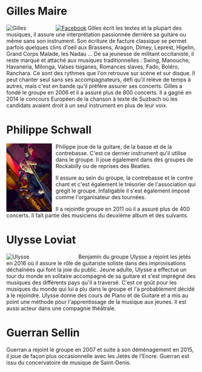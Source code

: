  
# Gilles Maire


<img src="/images/gilles.jpeg" alt="Gilles" style="float: left; margin-right: 10px; width:120px;"> <a href="https://www.facebook.com/gilles.maire" target="_blank">
    <img src="https://upload.wikimedia.org/wikipedia/commons/5/51/Facebook_f_logo_%282019%29.svg" alt="Facebook" style="width: 40px; height: 40px;"/></a>
Gilles écrit les textes et la plupart des musiques, il  assure une interprétation passionnée  derrière sa guitare ou même sans son instrument.
Son écriture de facture classique se permet  parfois quelques clins d'oeil aux Brassens, Aragon, Dimey, Leprest, Higelin, Grand Corps Malade, les Nadau ...
De sa jeunesse de militant occitaniste, il reste marqué et attaché aux musiques traditionnelles : Swing, Manouche, Havaneria, Milonga, Valses tsiganes, Romances slaves, Fado, Boléro, Ranchara. Ce sont des rythmes que l'on retrouve sur scène et sur disque.
Il peut chanter seul sans ses accompagnateurs, défi qu'il relève de temps à autres, mais c'est en bande qu'il préfère  assurer ses concerts.
Gilles a fondé le groupe en 2006 et il a assuré plus de 800 concerts. Il a gagné en 2014 le concours Européen de la chanson à texte de Suzbach où les candidats avaient droit à un seul instrument en plus de leur voix.



# Philippe Schwall


<img src="/images/philippe.jpeg" alt="Philippe" style="float: left; margin-right: 10px; width:120px;">
Philippe joue de la guitare, de la basse et de la  contrebasse. C'est
ce dernier instrument qu'il utilise dans le groupe.
Il joue également dans des groupes de Rockabilly ou de reprises des Beatles.

Il assure au sein du groupe, la contrebasse et le contre chant et c'est également le trésorier de l'association qui grégit le groupe. Infatigable il s'est également imposé comme l'organisateur des tournées.

Il a rejointle groupe en 2011 où il a assuré plus de 400 concerts. Il fait partie des musiciens du deuxième album et des suivants.





# Ulysse Loviat

<img src="/images/ulysse.png" alt="Ulysse" style="float: left; margin-right: 10px; width:180px;"> Benjamin du groupe Ulysse a rejoint les jetés en 2016 où il assure le rôle de guitariste soliste dans des improvisations déchaînées qui font la joie du public.
Jeune adulte, Ulysse a effectué un tour du monde en solitaire accompagné de sa guitare et s'est imprégné des musiques des différents pays qu'il a traversé. C'est ce goût pour les musiques du monde qui lui a plu dans le groupe et l'a probablement décidé à le rejoindre.
Ulysse donne des cours de Piano et de Guitare et a mis au point une méthode pour l'apprentissage de la musique aux jeunes. Il est aussi acteur dans une compagnie théâtrale.


# Guerran Sellin

 Guerran a rejoint le groupe en 2007 et suite à son déménagement en 2015, il joue de façon plus occasionnelle avec les Jetés de l'Encre.
 Guerran est issu du concervatoire de musique de Saint-Denis.



